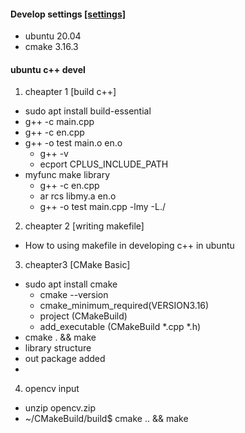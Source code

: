 #### __Develop settings__ [[settings]](https://ladofa.blogspot.com/2020/08/c-2.html)
- ubuntu 20.04
- cmake 3.16.3

#### ubuntu c++ devel
1. cheapter 1 [build c++]
- sudo apt install build-essential 
- g++ -c main.cpp
- g++ -c en.cpp
- g++ -o test main.o en.o
    - g++ -v
    - ecport CPLUS_INCLUDE_PATH
- myfunc make library
    - g++ -c en.cpp
    - ar rcs libmy.a en.o
    - g++ -o test main.cpp -lmy -L./
2. cheapter 2 [writing makefile]
- How to using makefile in developing c++ in ubuntu 

3. cheapter3 [CMake Basic] 
- sudo apt install cmake
    - cmake --version 
    - cmake_minimum_required(VERSION3.16)
    - project (CMakeBuild)
    - add_executable (CMakeBuild *.cpp *.h)
- cmake . && make
- library structure
- out package added
- 
4. opencv input 
- unzip opencv.zip
- ~/CMakeBuild/build$ cmake .. && make

